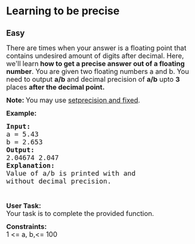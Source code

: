 # Learning to be precise
## Easy 
<div class="problem-statement">
                <p></p><p><span style="font-size:18px">There are times when your answer is a floating point that contains undesired amount of digits after decimal. Here, we'll learn<strong> how to get a precise answer out of a floating number</strong>. You are given two floating numbers a and b. You need to output <strong>a/b</strong> and decimal precision of <strong>a/b</strong> upto <strong>3</strong> places <strong>after the decimal point.</strong></span></p>

<p><span style="font-size:18px"><strong>Note: </strong>You may use <a href="https://stackoverflow.com/questions/22515592/how-to-use-setprecision-in-c" target="_blank">setprecision and fixed</a>.</span></p>

<p><span style="font-size:18px"><strong>Example:</strong></span></p>

<pre><span style="font-size:18px"><strong>Input:</strong>
a = 5.43
b = 2.653
<strong>Output:
</strong>2.04674 2.047
<strong>Explanation:
</strong>Value of a/b is printed with and 
without decimal precision.</span></pre>

<p>&nbsp;</p>

<p><span style="font-size:18px"><strong>User Task: </strong><br>
Your task is to complete the provided function. </span></p>

<p><span style="font-size:18px"><strong>Constraints:</strong><br>
1 &lt;= a, b,&lt;= 100</span></p>
 <p></p>
            </div>